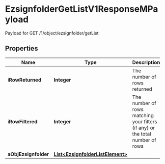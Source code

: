 

# EzsignfolderGetListV1ResponseMPayload

Payload for GET /1/object/ezsignfolder/getList

## Properties

| Name | Type | Description | Notes |
|------------ | ------------- | ------------- | -------------|
|**iRowReturned** | **Integer** | The number of rows returned |  |
|**iRowFiltered** | **Integer** | The number of rows matching your filters (if any) or the total number of rows |  |
|**aObjEzsignfolder** | [**List&lt;EzsignfolderListElement&gt;**](EzsignfolderListElement.md) |  |  |



